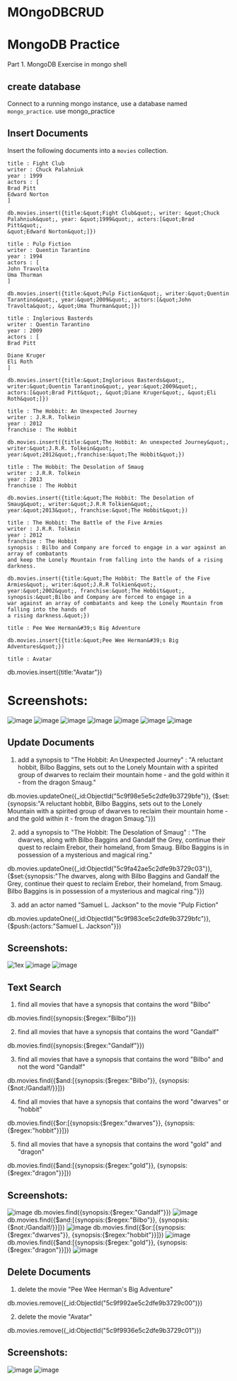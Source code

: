 # MOngoDBCRUD
# MongoDB Practice
Part 1. MongoDB Exercise in mongo shell
## create database
Connect to a running mongo instance, use a database named `mongo_practice`.
use mongo_practice
## Insert Documents
Insert the following documents into a `movies` collection.
```
title : Fight Club
writer : Chuck Palahniuk
year : 1999
actors : [
Brad Pitt
Edward Norton
]
```
```
db.movies.insert({title:&quot;Fight Club&quot;, writer: &quot;Chuck Palahniuk&quot;, year: &quot;1999&quot;, actors:[&quot;Brad Pitt&quot;,
&quot;Edward Norton&quot;]})
```
```
title : Pulp Fiction
writer : Quentin Tarantino
year : 1994
actors : [
John Travolta
Uma Thurman
]
```
```
db.movies.insert({title:&quot;Pulp Fiction&quot;, writer:&quot;Quentin Tarantino&quot;, year:&quot;2009&quot;, actors:[&quot;John
Travolta&quot;, &quot;Uma Thurman&quot;]})
```
```
title : Inglorious Basterds
writer : Quentin Tarantino
year : 2009
actors : [
Brad Pitt

Diane Kruger
Eli Roth
]
```
```
db.movies.insert({title:&quot;Inglorious Basterds&quot;, writer:&quot;Quentin Tarantino&quot;, year:&quot;2009&quot;,
actors:[&quot;Brad Pitt&quot;, &quot;Diane Kruger&quot;, &quot;Eli Roth&quot;]})
```
```
title : The Hobbit: An Unexpected Journey
writer : J.R.R. Tolkein
year : 2012
franchise : The Hobbit
```
```
db.movies.insert({title:&quot;The Hobbit: An unexpected Journey&quot;, writer:&quot;J.R.R. Tolkein&quot;,
year:&quot;2012&quot;,franchise:&quot;The Hobbit&quot;})
```
```
title : The Hobbit: The Desolation of Smaug
writer : J.R.R. Tolkein
year : 2013
franchise : The Hobbit
```
```
db.movies.insert({title:&quot;The Hobbit: The Desolation of Smaug&quot;, writer:&quot;J.R.R Tolkien&quot;,
year:&quot;2013&quot;, franchise:&quot;The Hobbit&quot;})
```
```
title : The Hobbit: The Battle of the Five Armies
writer : J.R.R. Tolkein
year : 2012
franchise : The Hobbit
synopsis : Bilbo and Company are forced to engage in a war against an array of combatants
and keep the Lonely Mountain from falling into the hands of a rising darkness.
```
```
db.movies.insert({title:&quot;The Hobbit: The Battle of the Five Armies&quot;, writer:&quot;J.R.R Tolkien&quot;,
year:&quot;2002&quot;, franchise:&quot;The Hobbit&quot;, synopsis:&quot;Bilbo and Company are forced to engage in a
war against an array of combatants and keep the Lonely Mountain from falling into the hands of
a rising darkness.&quot;})
```
```
title : Pee Wee Herman&#39;s Big Adventure
```
```
db.movies.insert({title:&quot;Pee Wee Herman&#39;s Big Adventures&quot;})
```
```
title : Avatar
```

db.movies.insert({title:&quot;Avatar&quot;})

# Screenshots:
![image](https://github.com/user-attachments/assets/1c1cd9d8-05bf-44ce-9b6d-634b9ff57555)
![image](https://github.com/user-attachments/assets/9b47b4d6-9db6-4a4b-acc4-a6a016e01701)
![image](https://github.com/user-attachments/assets/7beb9174-272d-4424-9e0f-0aeb769095b5)
![image](https://github.com/user-attachments/assets/cf91e655-ca73-4e4e-9679-0ee8846382b0)
![image](https://github.com/user-attachments/assets/e8595f60-727e-4ee6-8b05-cc958d539d51)
![image](https://github.com/user-attachments/assets/5566a11c-3440-4b4d-ba73-211fb5347b55)
![image](https://github.com/user-attachments/assets/b359ff09-5482-4765-a175-d1417e3a9b24)


## Update Documents

1. add a synopsis to "The Hobbit: An Unexpected Journey" : "A reluctant hobbit, Bilbo Baggins, sets out to the Lonely Mountain with a spirited group of dwarves to reclaim their mountain home - and the gold within it - from the dragon Smaug."

db.movies.updateOne({_id:ObjectId("5c9f98e5e5c2dfe9b3729bfe")}, {$set:{synopsis:"A reluctant hobbit, Bilbo Baggins, sets out to the Lonely Mountain with a spirited group of dwarves to reclaim their mountain home - and the gold within it - from the dragon Smaug."}})


2. add a synopsis to "The Hobbit: The Desolation of Smaug" : "The dwarves, along with Bilbo Baggins and Gandalf the Grey, continue their quest to reclaim Erebor, their homeland, from Smaug. Bilbo Baggins is in possession of a mysterious and magical ring."

db.movies.updateOne({_id:ObjectId("5c9fa42ae5c2dfe9b3729c03")}, {$set:{synopsis:"The dwarves, along with Bilbo Baggins and Gandalf the Grey, continue their quest to reclaim Erebor, their homeland, from Smaug. Bilbo Baggins is in possession of a mysterious and magical ring."}})

3. add an actor named "Samuel L. Jackson" to the movie "Pulp Fiction"

db.movies.updateOne({_id:ObjectId("5c9f983ce5c2dfe9b3729bfc")}, {$push:{actors:"Samuel L. Jackson"}})

## Screenshots:
![1ex](https://github.com/user-attachments/assets/12b51cfe-64bc-45e8-9a5c-86360390271c)
![image](https://github.com/user-attachments/assets/4b35f421-0251-444f-8291-d90802fb70e0)
![image](https://github.com/user-attachments/assets/29829b73-535c-443a-a45e-e7eca8ef5e43)

## Text Search
1. find all movies that have a synopsis that contains the word "Bilbo"

db.movies.find({synopsis:{$regex:"Bilbo"}})

2. find all movies that have a synopsis that contains the word "Gandalf"

db.movies.find({synopsis:{$regex:"Gandalf"}})

3. find all movies that have a synopsis that contains the word "Bilbo" and not the word "Gandalf"

db.movies.find({$and:[{synopsis:{$regex:"Bilbo"}}, {synopsis:{$not:/Gandalf/}}]})

4. find all movies that have a synopsis that contains the word "dwarves" or "hobbit"

db.movies.find({$or:[{synopsis:{$regex:"dwarves"}}, {synopsis:{$regex:"hobbit"}}]})

5. find all movies that have a synopsis that contains the word "gold" and "dragon"

db.movies.find({$and:[{synopsis:{$regex:"gold"}}, {synopsis:{$regex:"dragon"}}]})

## Screenshots:

![image](https://github.com/user-attachments/assets/a08cb83f-e72a-4597-bb1e-3a8d4a773bc2)
db.movies.find({synopsis:{$regex:"Gandalf"}})
![image](https://github.com/user-attachments/assets/71a394ea-ac7a-4932-803a-3f086cdc5da8)
db.movies.find({$and:[{synopsis:{$regex:"Bilbo"}}, {synopsis:{$not:/Gandalf/}}]})
![image](https://github.com/user-attachments/assets/2f34e081-d5a7-4211-99be-630a2b6ec434)
db.movies.find({$or:[{synopsis:{$regex:"dwarves"}}, {synopsis:{$regex:"hobbit"}}]})
![image](https://github.com/user-attachments/assets/714c31fd-c4cc-44b7-a584-343074f43e69)
db.movies.find({$and:[{synopsis:{$regex:"gold"}}, {synopsis:{$regex:"dragon"}}]})
![image](https://github.com/user-attachments/assets/881a0583-edec-4010-9437-2607bb6de28a)


## Delete Documents

1. delete the movie "Pee Wee Herman's Big Adventure"

db.movies.remove({_id:ObjectId("5c9f992ae5c2dfe9b3729c00")})

2. delete the movie "Avatar"

db.movies.remove({_id:ObjectId("5c9f9936e5c2dfe9b3729c01")})

## Screenshots:
![image](https://github.com/user-attachments/assets/240c5345-f087-4332-b470-511f3d700951)
![image](https://github.com/user-attachments/assets/61d5c000-f4c8-4747-bafe-b249f60f6ae6)








